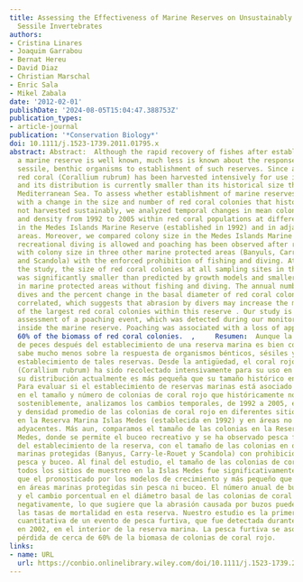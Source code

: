 ```yaml
---
title: Assessing the Effectiveness of Marine Reserves on Unsustainably Harvested Long‐Lived
  Sessile Invertebrates
authors:
- Cristina Linares
- Joaquim Garrabou
- Bernat Hereu
- David Diaz
- Christian Marschal
- Enric Sala
- Mikel Zabala
date: '2012-02-01'
publishDate: '2024-08-05T15:04:47.388753Z'
publication_types:
- article-journal
publication: '*Conservation Biology*'
doi: 10.1111/j.1523-1739.2011.01795.x
abstract: Abstract:  Although the rapid recovery of fishes after establishment of
  a marine reserve is well known, much less is known about the response of long‐lived,
  sessile, benthic organisms to establishment of such reserves. Since antiquity, Mediterranean
  red coral (Corallium rubrum) has been harvested intensively for use in jewelry,
  and its distribution is currently smaller than its historical size throughout the
  Mediterranean Sea. To assess whether establishment of marine reserves is associated
  with a change in the size and number of red coral colonies that historically were
  not harvested sustainably, we analyzed temporal changes in mean colony diameter
  and density from 1992 to 2005 within red coral populations at different study sites
  in the Medes Islands Marine Reserve (established in 1992) and in adjacent unprotected
  areas. Moreover, we compared colony size in the Medes Islands Marine Reserve, where
  recreational diving is allowed and poaching has been observed after reserve establishment,
  with colony size in three other marine protected areas (Banyuls, Carry‐le‐Rouet,
  and Scandola) with the enforced prohibition of fishing and diving. At the end of
  the study, the size of red coral colonies at all sampling sites in the Medes Islands
  was significantly smaller than predicted by growth models and smaller than those
  in marine protected areas without fishing and diving. The annual number of recreational
  dives and the percent change in the basal diameter of red coral colonies were negatively
  correlated, which suggests that abrasion by divers may increase the mortality rates
  of the largest red coral colonies within this reserve . Our study is the first quantitative
  assessment of a poaching event, which was detected during our monitoring in 2002,
  inside the marine reserve. Poaching was associated with a loss of approximately
  60% of the biomass of red coral colonies.  ,     Resumen:  Aunque la rápida recuperación
  de peces después del establecimiento de una reserva marina es bien conocida, se
  sabe mucho menos sobre la respuesta de organismos bénticos, sésiles y longevos al
  establecimiento de tales reservas. Desde la antigüedad, el coral rojo del Mediterráneo
  (Corallium rubrum) ha sido recolectado intensivamente para su uso en joyería, y
  su distribución actualmente es más pequeña que su tamaño histórico en el Mar Mediterráneo.
  Para evaluar si el establecimiento de reservas marinas está asociado con un cambio
  en el tamaño y número de colonias de coral rojo que históricamente no fueron recolectadas
  sosteniblemente, analizamos los cambios temporales, de 1992 a 2005, en el diámetro
  y densidad promedio de las colonias de coral rojo en diferentes sitios de estudio
  en la Reserva Marina Islas Medes (establecida en 1992) y en áreas no protegidas
  adyacentes. Más aun, comparamos el tamaño de las colonias en la Reserva Marina Islas
  Medes, donde se permite el buceo recreativo y se ha observado pesca furtiva después
  del establecimiento de la reserva, con el tamaño de las colonias en otras tres áreas
  marinas protegidas (Banyus, Carry‐le‐Rouet y Scandola) con prohibición forzada de
  pesca y buceo. Al final del estudio, el tamaño de las colonias de coral rojo en
  todos los sitios de muestreo en la Islas Medes fue significativamente más pequeño
  que el pronosticado por los modelos de crecimiento y más pequeño que el de las colonias
  en áreas marinas protegidas sin pesca ni buceo. El número anual de buceos recreativos
  y el cambio porcentual en el diámetro basal de las colonias de coral rojo se correlacionaron
  negativamente, lo que sugiere que la abrasión causada por buzos puede incrementar
  las tasas de mortalidad en esta reserva. Nuestro estudio es la primera evaluación
  cuantitativa de un evento de pesca furtiva, que fue detectada durante nuestro monitoreo
  en 2002, en el interior de la reserva marina. La pesca furtiva se asoció con la
  pérdida de cerca de 60% de la biomasa de colonias de coral rojo.
links:
- name: URL
  url: https://conbio.onlinelibrary.wiley.com/doi/10.1111/j.1523-1739.2011.01795.x
---
```

